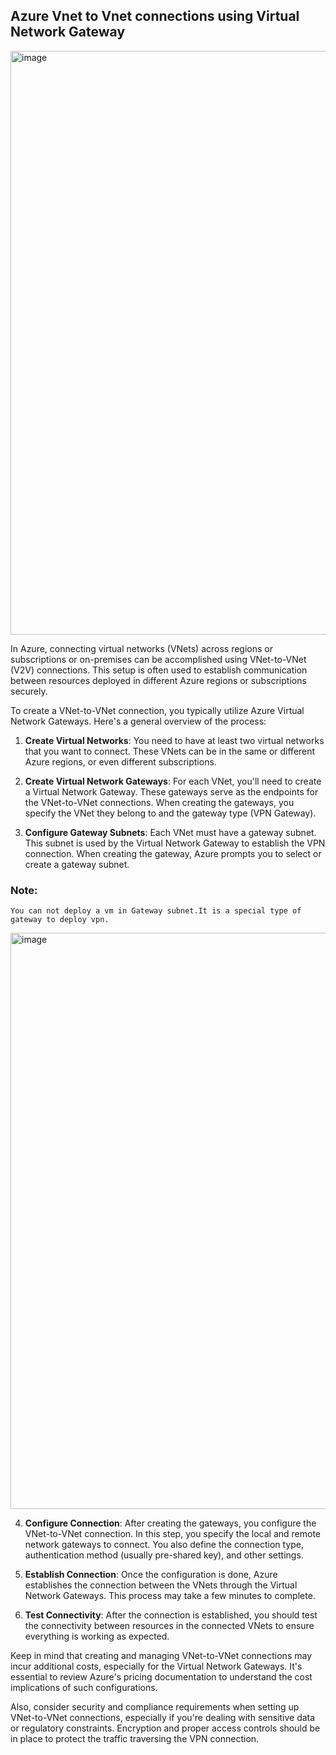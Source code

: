 ## Azure Vnet to Vnet connections using Virtual Network Gateway

<img width="934" alt="image" src="https://github.com/kmitsolution/Azure/assets/84008107/eb025167-7946-48c4-a0ab-3d093f16f813">


In Azure, connecting virtual networks (VNets) across regions or subscriptions or on-premises can be accomplished using VNet-to-VNet (V2V) connections. This setup is often used to establish communication between resources deployed in different Azure regions or subscriptions securely.

To create a VNet-to-VNet connection, you typically utilize Azure Virtual Network Gateways. Here's a general overview of the process:

1. **Create Virtual Networks**: You need to have at least two virtual networks that you want to connect. These VNets can be in the same or different Azure regions, or even different subscriptions.

2. **Create Virtual Network Gateways**: For each VNet, you'll need to create a Virtual Network Gateway. These gateways serve as the endpoints for the VNet-to-VNet connections. When creating the gateways, you specify the VNet they belong to and the gateway type (VPN Gateway).

3. **Configure Gateway Subnets**: Each VNet must have a gateway subnet. This subnet is used by the Virtual Network Gateway to establish the VPN connection. When creating the gateway, Azure prompts you to select or create a gateway subnet.
  ### Note:
    You can not deploy a vm in Gateway subnet.It is a special type of gateway to deploy vpn.
    
<img width="922" alt="image" src="https://github.com/kmitsolution/Azure/assets/84008107/01efc5f6-aad1-459a-b625-7a633ed31514">


4. **Configure Connection**: After creating the gateways, you configure the VNet-to-VNet connection. In this step, you specify the local and remote network gateways to connect. You also define the connection type, authentication method (usually pre-shared key), and other settings.

5. **Establish Connection**: Once the configuration is done, Azure establishes the connection between the VNets through the Virtual Network Gateways. This process may take a few minutes to complete.

6. **Test Connectivity**: After the connection is established, you should test the connectivity between resources in the connected VNets to ensure everything is working as expected.

Keep in mind that creating and managing VNet-to-VNet connections may incur additional costs, especially for the Virtual Network Gateways. It's essential to review Azure's pricing documentation to understand the cost implications of such configurations.

Also, consider security and compliance requirements when setting up VNet-to-VNet connections, especially if you're dealing with sensitive data or regulatory constraints. Encryption and proper access controls should be in place to protect the traffic traversing the VPN connection.
